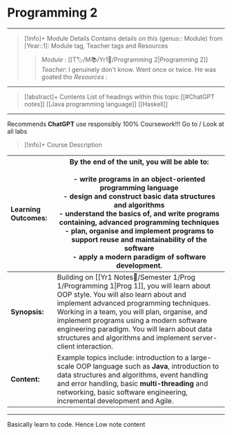 # Programming 2 
---
> [!info]+ Module Details
> Contains details on this (genus:: Module) from [Year::1]: Module tag, Teacher tags and Resources 
> > *Module :*  [[T🏷️/M📚/Yr1📗/Programming 2|Programming 2]]
> > *Teacher*:  I genuinely don't know. Went once or twice. He was goated tho
> > *Resources :*
> > 

---
> [!abstract]+ Contents
> List of headings within this topic
> [[#ChatGPT notes]]
> [[Java programming language]]
> [[Haskell]]
> 
---

Recommends **ChatGPT** use responsibly 
100% Coursework!!! Go to / Look at all labs  


> [!info]+  Course Description
> 
| **Learning Outcomes:** | By the end of the unit, you will be able to: <br><br>- write programs in an object-oriented programming language<br>- design and construct basic data structures and algorithms<br>- understand the basics of, and write programs containing, advanced programming techniques<br>- plan, organise and implement programs to support reuse and maintainability of the software<br>- apply a modern paradigm of software development.<br> |
| :--------------------- | --------------------------------------------------------------------------------------------------------------------------------------------------------------------------------------------------------------------------------------------------------------------------------------------------------------------------------------------------------------------------------------------------------------------------------------- |
| **Synopsis:**          | Building on [[Yr1 Notes📗/Semester 1/Prog 1/Programming 1\|Prog 1]], you will learn about OOP style. You will also learn about and implement advanced programming techniques. Working in a team, you will plan, organise, and implement programs using a modern software engineering paradigm. You will learn about data structures and algorithms and implement server-client interaction.                                                                  |
| **Content:**           | Example topics include: introduction to a large-scale OOP language such as **Java**, introduction to data structures and algorithms, event handling and error handling, basic **multi-threading** and networking, basic software engineering, incremental development and Agile.                                                                                                                                                        |



---
Basically learn to code. Hence Low note content